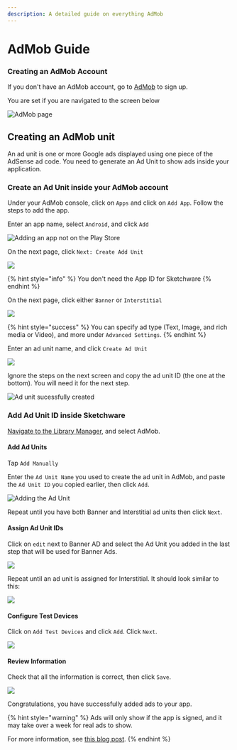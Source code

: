 ```yaml
---
description: A detailed guide on everything AdMob
---
```


# AdMob Guide

### Creating an AdMob Account

If you don't have an AdMob account, go to [AdMob](https://apps.admob.com/signup) to sign up.

You are set if you are navigated to the screen below

![AdMob page](.gitbook/assets/image%20%2834%29.png)

## Creating an AdMob unit

An ad unit is one or more Google ads displayed using one piece of the AdSense ad code. You need to generate an Ad Unit to show ads inside your application.

### Create an Ad Unit inside your AdMob account

 Under your AdMob console, click on `Apps` and click on `Add App`. Follow the steps to add the app.

Enter an app name, select `Android`, and click `Add`

![Adding an app not on the Play Store](.gitbook/assets/image%20%2818%29.png)

On the next page, click `Next: Create Add Unit`

![](.gitbook/assets/image%20%2837%29.png)

{% hint style="info" %}
You don't need the App ID for Sketchware
{% endhint %}

On the next page, click either `Banner` or `Interstitial`

![](.gitbook/assets/image%20%2820%29.png)

{% hint style="success" %}
You can specify ad type \(Text, Image, and rich media or Video\), and more under `Advanced Settings`.
{% endhint %}

Enter an ad unit name, and click `Create Ad Unit`

![](.gitbook/assets/image%20%2823%29.png)

Ignore the steps on the next screen and copy the ad unit ID \(the one at the bottom\). You will need it for the next step.

![Ad unit sucessfully created](.gitbook/assets/image%20%2830%29.png)

### Add Ad Unit ID inside Sketchware

[Navigate to the Library Manager](https://sketchdocs.sketchub.in/library#library), and select AdMob.

#### Add Ad Units

Tap `Add Manually`

Enter the `Ad Unit Name` you used to create the ad unit in AdMob, and paste the `Ad Unit ID` you copied earlier, then click `Add`.

![Adding the Ad Unit](.gitbook/assets/image.png)

Repeat until you have both Banner and Interstitial ad units then click `Next`.

#### Assign Ad Unit IDs

Click on `edit` next to Banner AD and select the Ad Unit you added in the last step that will be used for Banner Ads. 

![](.gitbook/assets/image%20%282%29.png)

Repeat until an ad unit is assigned for Interstitial. It should look similar to this:

![](.gitbook/assets/image%20%2828%29.png)



#### Configure Test Devices

Click on `Add Test Devices` and click `Add`. Click `Next`.

![](.gitbook/assets/image%20%2817%29.png)

#### Review Information

Check that all the information is correct, then click `Save`.

![](.gitbook/assets/image%20%2836%29.png)

Congratulations, you have successfully added ads to your app.

{% hint style="warning" %}
Ads will only show if the app is signed, and it may take over a week for real ads to show.

For more information, see [this blog post](https://blog.sketchub.in/2020/03/why-my-admob-ads-are-not-showing-in.html). 
{% endhint %}

